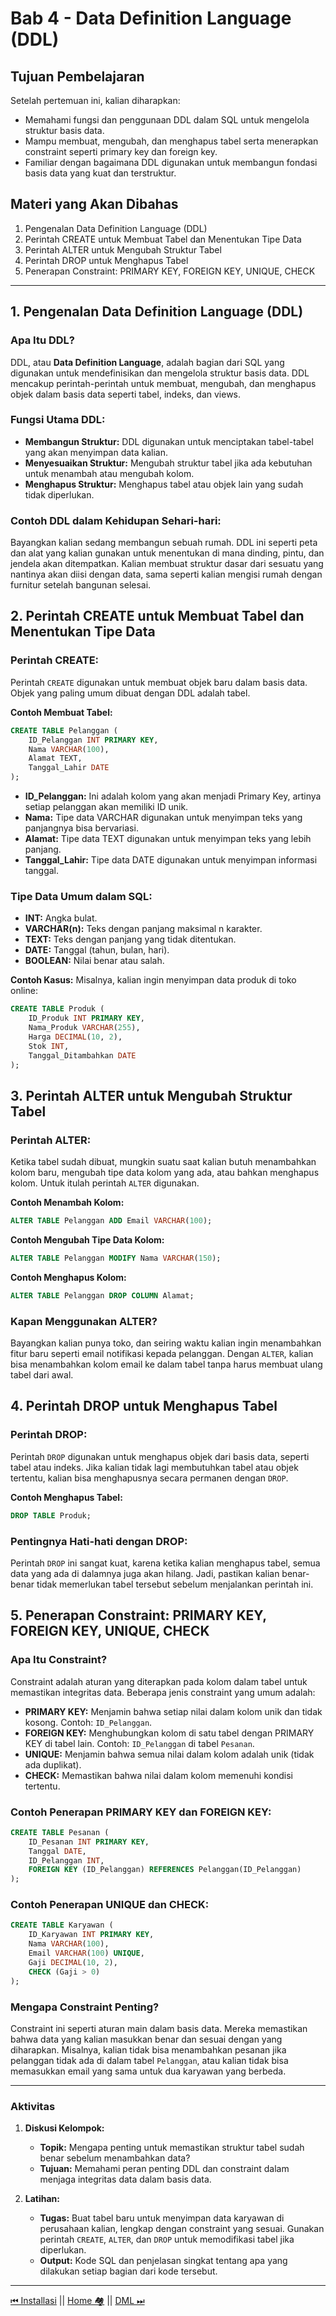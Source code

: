 # **Bab 4 - Data Definition Language (DDL)**

## **Tujuan Pembelajaran**
Setelah pertemuan ini, kalian diharapkan:
- Memahami fungsi dan penggunaan DDL dalam SQL untuk mengelola struktur basis data.
- Mampu membuat, mengubah, dan menghapus tabel serta menerapkan constraint seperti primary key dan foreign key.
- Familiar dengan bagaimana DDL digunakan untuk membangun fondasi basis data yang kuat dan terstruktur.

## **Materi yang Akan Dibahas**
1. Pengenalan Data Definition Language (DDL)
2. Perintah CREATE untuk Membuat Tabel dan Menentukan Tipe Data
3. Perintah ALTER untuk Mengubah Struktur Tabel
4. Perintah DROP untuk Menghapus Tabel
5. Penerapan Constraint: PRIMARY KEY, FOREIGN KEY, UNIQUE, CHECK

---

## **1. Pengenalan Data Definition Language (DDL)**

### **Apa Itu DDL?**
DDL, atau **Data Definition Language**, adalah bagian dari SQL yang digunakan untuk mendefinisikan dan mengelola struktur basis data. DDL mencakup perintah-perintah untuk membuat, mengubah, dan menghapus objek dalam basis data seperti tabel, indeks, dan views.

### **Fungsi Utama DDL:**
- **Membangun Struktur:** DDL digunakan untuk menciptakan tabel-tabel yang akan menyimpan data kalian.
- **Menyesuaikan Struktur:** Mengubah struktur tabel jika ada kebutuhan untuk menambah atau mengubah kolom.
- **Menghapus Struktur:** Menghapus tabel atau objek lain yang sudah tidak diperlukan.

### **Contoh DDL dalam Kehidupan Sehari-hari:**
Bayangkan kalian sedang membangun sebuah rumah. DDL ini seperti peta dan alat yang kalian gunakan untuk menentukan di mana dinding, pintu, dan jendela akan ditempatkan. Kalian membuat struktur dasar dari sesuatu yang nantinya akan diisi dengan data, sama seperti kalian mengisi rumah dengan furnitur setelah bangunan selesai.

## **2. Perintah CREATE untuk Membuat Tabel dan Menentukan Tipe Data**

### **Perintah CREATE:**
Perintah `CREATE` digunakan untuk membuat objek baru dalam basis data. Objek yang paling umum dibuat dengan DDL adalah tabel.

**Contoh Membuat Tabel:**
```sql
CREATE TABLE Pelanggan (
    ID_Pelanggan INT PRIMARY KEY,
    Nama VARCHAR(100),
    Alamat TEXT,
    Tanggal_Lahir DATE
);
```
- **ID_Pelanggan:** Ini adalah kolom yang akan menjadi Primary Key, artinya setiap pelanggan akan memiliki ID unik.
- **Nama:** Tipe data VARCHAR digunakan untuk menyimpan teks yang panjangnya bisa bervariasi.
- **Alamat:** Tipe data TEXT digunakan untuk menyimpan teks yang lebih panjang.
- **Tanggal_Lahir:** Tipe data DATE digunakan untuk menyimpan informasi tanggal.

### **Tipe Data Umum dalam SQL:**
- **INT:** Angka bulat.
- **VARCHAR(n):** Teks dengan panjang maksimal n karakter.
- **TEXT:** Teks dengan panjang yang tidak ditentukan.
- **DATE:** Tanggal (tahun, bulan, hari).
- **BOOLEAN:** Nilai benar atau salah.

**Contoh Kasus:**
Misalnya, kalian ingin menyimpan data produk di toko online:
```sql
CREATE TABLE Produk (
    ID_Produk INT PRIMARY KEY,
    Nama_Produk VARCHAR(255),
    Harga DECIMAL(10, 2),
    Stok INT,
    Tanggal_Ditambahkan DATE
);
```

## **3. Perintah ALTER untuk Mengubah Struktur Tabel**

### **Perintah ALTER:**
Ketika tabel sudah dibuat, mungkin suatu saat kalian butuh menambahkan kolom baru, mengubah tipe data kolom yang ada, atau bahkan menghapus kolom. Untuk itulah perintah `ALTER` digunakan.

**Contoh Menambah Kolom:**
```sql
ALTER TABLE Pelanggan ADD Email VARCHAR(100);
```

**Contoh Mengubah Tipe Data Kolom:**
```sql
ALTER TABLE Pelanggan MODIFY Nama VARCHAR(150);
```

**Contoh Menghapus Kolom:**
```sql
ALTER TABLE Pelanggan DROP COLUMN Alamat;
```

### **Kapan Menggunakan ALTER?**
Bayangkan kalian punya toko, dan seiring waktu kalian ingin menambahkan fitur baru seperti email notifikasi kepada pelanggan. Dengan `ALTER`, kalian bisa menambahkan kolom email ke dalam tabel tanpa harus membuat ulang tabel dari awal.

## **4. Perintah DROP untuk Menghapus Tabel**

### **Perintah DROP:**
Perintah `DROP` digunakan untuk menghapus objek dari basis data, seperti tabel atau indeks. Jika kalian tidak lagi membutuhkan tabel atau objek tertentu, kalian bisa menghapusnya secara permanen dengan `DROP`.

**Contoh Menghapus Tabel:**
```sql
DROP TABLE Produk;
```

### **Pentingnya Hati-hati dengan DROP:**
Perintah `DROP` ini sangat kuat, karena ketika kalian menghapus tabel, semua data yang ada di dalamnya juga akan hilang. Jadi, pastikan kalian benar-benar tidak memerlukan tabel tersebut sebelum menjalankan perintah ini.

## **5. Penerapan Constraint: PRIMARY KEY, FOREIGN KEY, UNIQUE, CHECK**

### **Apa Itu Constraint?**
Constraint adalah aturan yang diterapkan pada kolom dalam tabel untuk memastikan integritas data. Beberapa jenis constraint yang umum adalah:

- **PRIMARY KEY:** Menjamin bahwa setiap nilai dalam kolom unik dan tidak kosong. Contoh: `ID_Pelanggan`.
- **FOREIGN KEY:** Menghubungkan kolom di satu tabel dengan PRIMARY KEY di tabel lain. Contoh: `ID_Pelanggan` di tabel `Pesanan`.
- **UNIQUE:** Menjamin bahwa semua nilai dalam kolom adalah unik (tidak ada duplikat).
- **CHECK:** Memastikan bahwa nilai dalam kolom memenuhi kondisi tertentu.

### **Contoh Penerapan PRIMARY KEY dan FOREIGN KEY:**
```sql
CREATE TABLE Pesanan (
    ID_Pesanan INT PRIMARY KEY,
    Tanggal DATE,
    ID_Pelanggan INT,
    FOREIGN KEY (ID_Pelanggan) REFERENCES Pelanggan(ID_Pelanggan)
);
```

### **Contoh Penerapan UNIQUE dan CHECK:**
```sql
CREATE TABLE Karyawan (
    ID_Karyawan INT PRIMARY KEY,
    Nama VARCHAR(100),
    Email VARCHAR(100) UNIQUE,
    Gaji DECIMAL(10, 2),
    CHECK (Gaji > 0)
);
```

### **Mengapa Constraint Penting?**
Constraint ini seperti aturan main dalam basis data. Mereka memastikan bahwa data yang kalian masukkan benar dan sesuai dengan yang diharapkan. Misalnya, kalian tidak bisa menambahkan pesanan jika pelanggan tidak ada di dalam tabel `Pelanggan`, atau kalian tidak bisa memasukkan email yang sama untuk dua karyawan yang berbeda.

---

### **Aktivitas**

1. **Diskusi Kelompok:**
    - **Topik:** Mengapa penting untuk memastikan struktur tabel sudah benar sebelum menambahkan data?
    - **Tujuan:** Memahami peran penting DDL dan constraint dalam menjaga integritas data dalam basis data.

2. **Latihan:**
    - **Tugas:** Buat tabel baru untuk menyimpan data karyawan di perusahaan kalian, lengkap dengan constraint yang sesuai. Gunakan perintah `CREATE`, `ALTER`, dan `DROP` untuk memodifikasi tabel jika diperlukan.
    - **Output:** Kode SQL dan penjelasan singkat tentang apa yang dilakukan setiap bagian dari kode tersebut.

---
[⏮ Installasi](../3-installasi/README.md) || [Home 🏘](../README.md) || [DML ⏭](../5-dml/README.md)